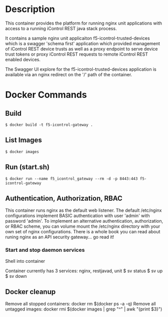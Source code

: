 # Description
This container provides the platform for running nginx unit applications
with access to a running iControl REST java stack process.

It contains a sample nginx unit applicaiton f5-icontrol-trusted-devices
which is a swagger 'schema first' application which provided management
of iControl REST device trusts as well as a proxy endpoint to serve
device trust tokens or proxy iControl REST requests to remote iControl
REST enabled devices.

The Swagger UI explore for the f5-icontrol-trusted-devices application is
available via an nginx redirect on the '/' path of the container.

# Docker Commands
## Build
    $ docker build -t f5-icontrol-gateway .

## List Images
    $ docker images

## Run (start.sh)
    $ docker run --name f5_icontrol_gateway --rm -d -p 8443:443 f5-icontrol-gateway

## Authentication, Authorization, RBAC
This container runs nginx as the default web listener. The default /etc/nginx configurations
implement BASIC authentication with user 'admin' with password 'admin'. To implement an
alternative authentication, authorization, or RBAC scheme, you can volume mount the /etc/nginx
directory with your own set of nginx configurations. There is a whole book you can read
about runing nginx as an API security gateway... go read it!

### Start and stop daemon services
Shell into container

Container currently has 3 services: nginx, restjavad, unit
    $ sv status 
    $ sv up <service name> 
    $ sv down <service name>


## Docker cleanup
Remove all stopped containers: docker rm $(docker ps -a -q)
Remove all untagged images: docker rmi $(docker images | grep "^<none>" | awk "{print $3}")
